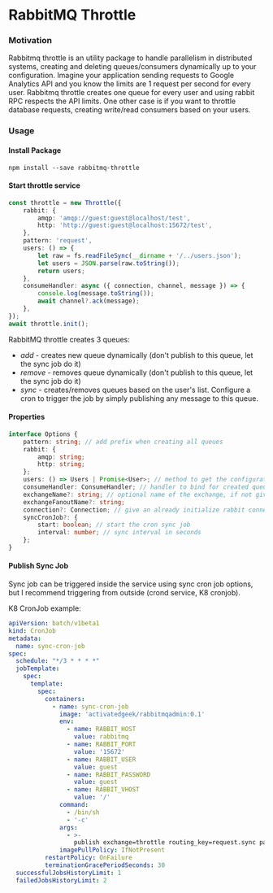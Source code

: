 # RabbitMQ Throttle
### Motivation
Rabbitmq throttle is an utility package to handle parallelism in distributed systems, creating and deleting queues/consumers dynamically up to your configuration.
Imagine your application sending requests to Google Analytics API and you know the limits are 1 request per second for every user. Rabbitmq throttle creates one queue for every user and using rabbit RPC respects the API limits.
One other case is if you want to throttle database requests, creating write/read consumers based on your users.
### Usage

#### Install Package
```shell
npm install --save rabbitmq-throttle
```

#### Start throttle service


```typescript
const throttle = new Throttle({
	rabbit: {
		amqp: 'amqp://guest:guest@localhost/test',
		http: 'http://guest:guest@localhost:15672/test',
	},
	pattern: 'request',
	users: () => {
		let raw = fs.readFileSync(__dirname + '/../users.json');
		let users = JSON.parse(raw.toString());
		return users;
	},
	consumeHandler: async ({ connection, channel, message }) => {
		console.log(message.toString());
		await channel?.ack(message);
	},
});
await throttle.init();
```
RabbitMQ throttle creates 3 queues:
* *add* - creates new queue dynamically (don't publish to this queue, let the sync job do it)
* *remove* - removes queue dynamically (don't publish to this queue, let the sync job do it)
* *sync* - creates/removes queues based on the user's list. Configure a cron to trigger the job by simply publishing any message to this queue.

#### Properties
```typescript
interface Options {
	pattern: string; // add prefix when creating all queues
	rabbit: {
		amqp: string;
		http: string;
	};
	users: () => Users | Promise<User>; // method to get the configuration of users.
	consumeHandler: ConsumeHandler; // handler to bind for created queues
	exchangeName?: string; // optional name of the exchange, if not given will creates a default
	exchangeFanoutName?: string;
	connection?: Connection; // give an already initialize rabbit connection, if not it's creates a new one
	syncCronJob?: {
		start: boolean; // start the cron sync job
		interval: number; // sync interval in seconds
	};
}
```
#### Publish Sync Job
Sync job can be triggered inside the service using sync cron job options, but I recommend triggering from outside (crond service, K8 cronjob).

K8 CronJob example:
```yaml
apiVersion: batch/v1beta1
kind: CronJob
metadata:
  name: sync-cron-job
spec:
  schedule: "*/3 * * * *"
  jobTemplate:
    spec:
      template:
        spec:
          containers:
            - name: sync-cron-job
              image: 'activatedgeek/rabbitmqadmin:0.1'
              env:
                - name: RABBIT_HOST
                  value: rabbitmq
                - name: RABBIT_PORT
                  value: '15672'
                - name: RABBIT_USER
                  value: guest
                - name: RABBIT_PASSWORD
                  value: guest
                - name: RABBIT_VHOST
                  value: '/'
              command:
                - /bin/sh
                - '-c'
              args:
                - >-
                  publish exchange=throttle routing_key=request.sync payload=" "
              imagePullPolicy: IfNotPresent
          restartPolicy: OnFailure
          terminationGracePeriodSeconds: 30
  successfulJobsHistoryLimit: 1
  failedJobsHistoryLimit: 2

```
